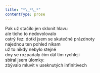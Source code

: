 ```yaml
---
title: "*\_*\_*"
contentType: prose
---
```


Pak už stačilo jen sklonit hlavu  
ale ticho to nedovolovalo  
ostrý řez: dotkl jsem se skutečné prázdnoty  
najednou ten pohled nikam  
už to nikdy nebylo stejné  
dny se rozpadaly čím dál tím rychleji  
sbíral jsem úlomky:  
zbývalo mluvit v useknutých infinitivech
